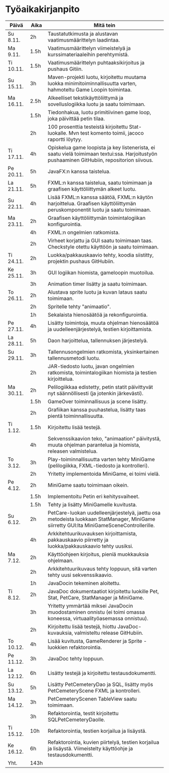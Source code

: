 # Työaikakirjanpito

Päivä | Aika | Mitä tein
----- | ---- | ----------
Su 8.11. | 2h | Taustatutkimusta ja alustavan vaatimusmäärittelyn laadintaa.
Ma 9.11. | 1.5h | Vaatimusmäärittelyn viimeistelyä ja kurssimateriaaleihin perehtymistä.
Ti 10.11. | 1.5h | Vaatimusmäärittelyn puhtaaksikirjoitus ja pushaus Gitiin.
Su 15.11. | 3h | Maven-projekti luotu, kirjoitettu muutama luokka minimitoiminnallisuutta varten, hahmoteltu Game Loopin toimintaa.
Ma 16.11. | 2.5h | Alkeelliset tekstikäyttöliittymä ja sovelluslogiikka luotu ja saatu toimimaan.
&nbsp; | 1.5h | Tiedonhakua, luotu primitiivinen game loop, joka päivittää petin tilaa.
&nbsp; | 2h | 100 prosenttia testeistä kirjoitettu Stat-luokalle. Mvn test komento toimii, jacoco raportti löytyy.
Ti 17.11. | 4h | Opiskelua game loopista ja key listenerista, ei saatu vielä toimimaan textui:ssa. Harjoitustyön pushaaminen GitHubiin, repositorion siivous.
Pe 20.11. | 5h | JavaFX:n kanssa taistelua.
La 21.11. | 5h | FXML:n kanssa taistelua, saatu toimimaan ja graafisen käyttöliittymän alkeet luotu.
Su 22.11. | 4h | Lisää FXML:n kanssa säätöä, FXML:n käytön harjoittelua. Graafisen käyttöliittymän peruskomponentit luotu ja saatu toimimaan.
Ma 23.11. | 2h | Graafisen käyttöliittymän toimintalogiikan konfigurointia.
&nbsp; | 4h | FXML:n ongelmien ratkomista.
&nbsp; | 2h | Virheet korjattu ja GUI saatu toimimaan taas. Checkstyle otettu käyttöön ja saatu toimimaan.
Ti 24.11. | 2h | Luokka/pakkauskaavio tehty, koodia siistitty, projektin pushaus GitHubiin.
Ke 25.11. | 3h | GUI logiikan hiomista, gameloopin muotoilua.
&nbsp; | 3h | Animation timer lisätty ja saatu toimimaan.
To 26.11. | 2h | Alustava sprite luotu ja kuvan lataus saatu toimimaan.
&nbsp; | 2h | Spritelle tehty "animaatio".
&nbsp; | 1h | Sekalaista hienosäätöä ja rekonfigurointia.
Pe 27.11. | 4h | Lisätty toimintoja, muuta ohjelman hienosäätöä ja uudelleenjärjestelyä, testien kirjoittamista.
La 28.11. | 5h | Daon harjoittelua, tallennuksen järjestelyä.
Su 29.11. | 3h | Tallennusongelmien ratkomista, yksinkertainen tallennusmetodi luotu.
&nbsp; | 2h | JAR-tiedosto luotu, javan ongelmien ratkomista, toimintalogiikan hiomista ja testien kirjoittelua.
Ma 30.11. | 2h | Pelilogiikkaa edistetty, petin statit päivittyvät nyt säännöllisesti (ja jotenkin järkevästi).
&nbsp; | 1.5h | GameOver toiminnallisuus ja scene lisätty.
&nbsp; | 2h | Grafiikan kanssa puuhastelua, lisätty taas pientä toiminnallisuutta.
Ti 1.12. | 1.5h | Kirjoitettu lisää testejä.
&nbsp; | 4h | Sekvenssikaavion teko, "animaation" päivitystä, muuta ohjelman parantelua ja hiomista, releasen valmistelua.
To 3.12. | 3h | Play-toiminnallisuutta varten tehty MiniGame (pelilogiikka, FXML-tiedosto ja kontrolleri).
&nbsp; | 2h | Yritetty implementoida MiniGame, ei toimi vielä.
Pe 4.12. | 2h | MiniGame saatu toimimaan oikein.
&nbsp; | 1.5h | Implementoitu Petin eri kehitysvaiheet.
&nbsp; | 1.5h | Tehty ja lisätty MiniGamelle kuvitusta.
Su 6.12. | 2h | PetCare-luokan uudelleenjärjestelyä, jaettu osa metodeista luokkaan StatManager, MiniGame siirretty GUI:lta MiniGameSceneControllerille.
&nbsp; | 4h | Arkkitehtuurikuvauksen kirjoittamista, pakkauskaavio piirretty ja luokka/pakkauskaavio tehty uusiksi.
Ma 7.12. | 2h | Käyttöohjeen kirjoitus, pieniä muokkauksia ohjelmaan.
&nbsp; | 2h | Arkkitehtuurikuvaus tehty loppuun, sitä varten tehty uusi sekvenssikaavio.
&nbsp; | 1h | JavaDocin tekeminen aloitettu.
Ti 8.12. | 2h | JavaDoc dokumentaatiot kirjoitettu luokille Pet, Stat, PetCare, StatManager ja MiniGame.
&nbsp; | 3h | Yritetty ymmärtää miksei JavaDocin muodostaminen onnistu (ei toimi omassa koneessa, virtuaalityöasemassa onnistuu).
&nbsp; | 2h | Kirjoitettu lisää testejä, hiottu JavaDoc-kuvauksia, valmisteltu release GitHubiin.
To 10.12. | 4h | Lisää kuvitusta, GameRenderer ja Sprite -luokkien refaktorointia.
Pe 11.12. | 3h | JavaDoc tehty loppuun.
La 12.12. | 6h | Lisätty testejä ja kirjoitettu testausdokumentti.
Su 13.12. | 5h | Lisätty PetCemeteryDao ja SQL, lisätty myös PetCemeteryScene FXML ja kontrolleri.
Ma 14.12. | 3h | PetCemeteryScenen TableView saatu toimimaan.
&nbsp; | 3h | Refaktorointia, testit kirjoitettu SQLPetCemeteryDaolle.
Ti 15.12. | 10h | Refaktorointia, testien korjailua ja lisäystä.
Ke 16.12. | 6h | Refaktorointia, kuvien piirtelyä, testien korjailua ja lisäystä. Viimeistelty käyttöohje ja testausdokumentti.
Yht. | 143h | &nbsp;
